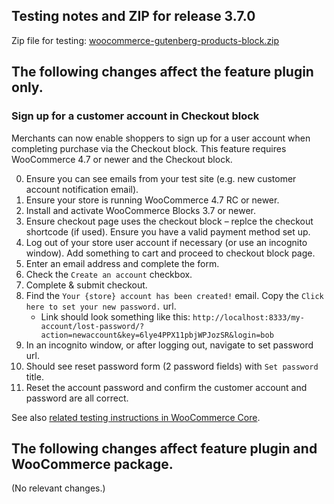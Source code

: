 ## Testing notes and ZIP for release 3.7.0

Zip file for testing: [woocommerce-gutenberg-products-block.zip](https://github.com/woocommerce/woocommerce-gutenberg-products-block/files/5455428/woocommerce-gutenberg-products-block.zip)

## The following changes affect the feature plugin only.

### Sign up for a customer account in Checkout block

Merchants can now enable shoppers to sign up for a user account when completing purchase via the Checkout block. This feature requires WooCommerce 4.7 or newer and the Checkout block.

0. Ensure you can see emails from your test site (e.g. new customer account notification email).
1. Ensure your store is running WooCommerce 4.7 RC or newer.
1. Install and activate WooCommerce Blocks 3.7 or newer.
2. Ensure checkout page uses the checkout block – replce the checkout shortcode (if used). Ensure you have a valid payment method set up. 
3. Log out of your store user account if necessary (or use an incognito window). Add something to cart and proceed to checkout block page.
3. Enter an email address and complete the form. 
3. Check the `Create an account` checkbox.
2. Complete & submit checkout.
1. Find the `Your {store} account has been created!` email. Copy the `Click here to set your new password.` url.
    - Link should look something like this: `http://localhost:8333/my-account/lost-password/?action=newaccount&key=6lye4PPX11pbjWPJozSR&login=bob`
4. In an incognito window, or after logging out, navigate to set password url. 
6. Should see reset password form (2 password fields) with `Set password` title. 
7. Reset the account password and confirm the customer account and password are all correct.

See also [related testing instructions in WooCommerce Core](https://github.com/woocommerce/woocommerce/wiki/Release-Testing-Instructions-WooCommerce-4.7#improvements-to-my-account--lost-password-endpoint).


## The following changes affect feature plugin and WooCommerce package.

(No relevant changes.)

